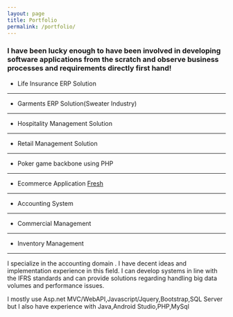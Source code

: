 ```yaml
---
layout: page
title: Portfolio
permalink: /portfolio/
---
```


### I have been lucky enough to have been involved in developing software applications from the scratch and observe business processes and requirements directly first hand!

* Life Insurance ERP Solution 
---
* Garments ERP Solution(Sweater Industry)
---
* Hospitality Management Solution
---
* Retail Management Solution
---
* Poker game backbone using PHP 
---
* Ecommerce Application   <a href="http://www.e-freshstore.com/" target="_blank">Fresh</a>
---
* Accounting System
---
* Commercial Management
---
* Inventory Management
---

I specialize in the accounting domain . I have decent ideas and implementation experience in this field.
I can develop systems in line with the IFRS standards and can provide solutions regarding handling big data volumes and performance issues.

I mostly use Asp.net MVC/WebAPI,Javascript/Jquery,Bootstrap,SQL Server but I also have experience with Java,Android Studio,PHP,MySql


